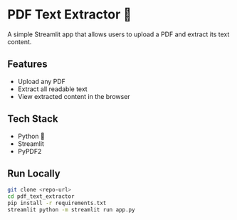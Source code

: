 # PDF Text Extractor 📄

A simple Streamlit app that allows users to upload a PDF and extract its text content.

## Features
- Upload any PDF
- Extract all readable text
- View extracted content in the browser

## Tech Stack
- Python 🐍
- Streamlit
- PyPDF2

## Run Locally

```bash
git clone <repo-url>
cd pdf_text_extractor
pip install -r requirements.txt
streamlit python -m streamlit run app.py

